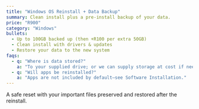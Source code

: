 ```yaml
---
title: "Windows OS Reinstall + Data Backup"
summary: Clean install plus a pre-install backup of your data.
price: "R900"
category: "Windows"
bullets:
  - Up to 100GB backed up (then +R100 per extra 50GB)
  - Clean install with drivers & updates
  - Restore your data to the new system
faqs:
  - q: "Where is data stored?"
    a: "To your supplied drive; or we can supply storage at cost if needed."
  - q: "Will apps be reinstalled?"
    a: "Apps are not included by default—see Software Installation."
---
```


A safe reset with your important files preserved and restored after the reinstall.
